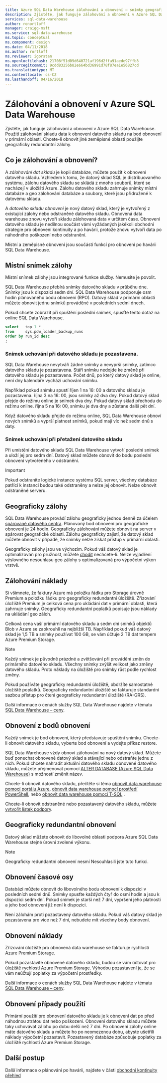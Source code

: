 ```yaml
---
title: Azure SQL Data Warehouse zálohování a obnovení – snímky geograficky redundantní | Microsoft Docs
description: Zjistěte, jak funguje zálohování a obnovení v Azure SQL Data Warehouse. Použití zálohování skladu data k obnovení datového skladu na bod obnovení v primární oblasti. Chcete-li obnovit jiné zeměpisné oblasti použijte geograficky redundantní zálohy.
services: sql-data-warehouse
author: ronortloff
manager: craigg-msft
ms.service: sql-data-warehouse
ms.topic: conceptual
ms.component: design
ms.date: 04/11/2018
ms.author: rortloff
ms.reviewer: igorstan
ms.openlocfilehash: 21708f51d09d640721af196d2ffa91aede97ffb3
ms.sourcegitcommit: 9cdd83256b82e664bd36991d78f87ea1e56827cd
ms.translationtype: MT
ms.contentlocale: cs-CZ
ms.lasthandoff: 04/16/2018
---
```

# <a name="backup-and-restore-in-azure-sql-data-warehouse"></a>Zálohování a obnovení v Azure SQL Data Warehouse
Zjistěte, jak funguje zálohování a obnovení v Azure SQL Data Warehouse. Použití zálohování skladu data k obnovení datového skladu na bod obnovení v primární oblasti. Chcete-li obnovit jiné zeměpisné oblasti použijte geograficky redundantní zálohy. 

## <a name="what-is-backup-and-restore"></a>Co je zálohování a obnovení?
A *zálohování dat skladu* je kopii databáze, můžete použít k obnovení datového skladu.  Vzhledem k tomu, že datový sklad SQL je distribuovaného systému, zálohu datového skladu se skládá z mnoho souborů, které se nacházejí v úložišti Azure. Zálohu datového skladu zahrnuje snímky místní databáze a geo zálohování databáze a soubory, které jsou přidružené k datovému skladu. 

A *datového skladu obnovení* je nový datový sklad, který je vytvořený z existující zálohy nebo odstraněné datového skladu. Obnovená data warehouse znovu vytvoří skladu zálohovaná data v určitém čase. Obnovení datového skladu je nedílnou součást vámi vyžádaných jakékoli obchodní strategie pro obnovení kontinuity a po havárii, protože znovu vytvoří data po náhodného poškození nebo odstranění.

Místní a zeměpisné obnovení jsou součástí funkcí pro obnovení po havárii SQL Data Warehouse. 

## <a name="local-snapshot-backups"></a>Místní snímek zálohy
Místní snímek zálohy jsou integrované funkce služby.  Nemusíte je povolit. 

SQL Data Warehouse přebírá snímky datového skladu v průběhu dne. Snímky jsou k dispozici sedm dní. SQL Data Warehouse podporuje osm hodin plánovaného bodu obnovení (RPO). Datový sklad v primární oblasti můžete obnovit jednu snímků prováděné v posledních sedmi dnech.

Pokud chcete zobrazit při spuštění poslední snímek, spusťte tento dotaz na online SQL Data Warehouse. 

```sql
select   top 1 *
from     sys.pdw_loader_backup_runs 
order by run_id desc
;
```

### <a name="snapshot-retention-when-a-data-warehouse-is-paused"></a>Snímek uchování při datového skladu je pozastavena.
SQL Data Warehouse nevytváří žádné snímky a nevyprší snímky, zatímco datového skladu je pozastavena. Stáří snímku nedojde ke změně při datového skladu je pozastavena. Počet dnů, po který datový sklad je online, není dny kalendáře vychází uchování snímku.

Například pokud snímku spustí říjen 1 na 16: 00 a datového skladu je pozastavena. října 3 na 16: 00, jsou snímky až dva dny. Pokud datový sklad přejde do režimu online je snímek dva dny. Pokud datový sklad přechodu do režimu online. října 5 na 16: 00, snímku je dva dny a zůstane další pět dní.

Když datového skladu přejde do režimu online, SQL Data Warehouse obnoví nových snímků a vyprší platnost snímků, pokud mají víc než sedm dnů s daty.

### <a name="snapshot-retention-when-a-data-warehouse-is-dropped"></a>Snímek uchování při přetažení datového skladu
Při umístění datového skladu SQL Data Warehouse vytvoří poslední snímek a uloží jej pro sedm dní. Datový sklad můžete obnovit do bodu poslední obnovení vytvořeného v odstranění. 

> [!IMPORTANT]
> Pokud odstraníte logické instance systému SQL server, všechny databáze patřící k instanci budou také odstraněny a nelze jej obnovit. Nelze obnovit odstraněné serveru.
> 

## <a name="geo-backups"></a>Geograficky zálohy
SQL Data Warehouse provádí zálohu geograficky jednou denně za účelem [spárované datového centra](../best-practices-availability-paired-regions.md). Plánovaný bod obnovení pro geografické obnovení je 24 hodin. Geograficky zálohování můžete obnovit na server v spárovat geografické oblasti. Zálohu geograficky zajistí, že datový sklad můžete obnovit v případě, že snímky nelze získat přístup v primární oblasti.

Geograficky zálohy jsou ve výchozím. Pokud váš datový sklad je optimalizován pro pružnost, můžete [chodit](/powershell/module/azurerm.sql/set-azurermsqldatabasegeobackuppolicy) nechcete-li. Nelze vyjádření výslovného nesouhlasu geo zálohy s optimalizovaná pro výpočetní výkon vrstvě.

## <a name="backup-costs"></a>Zálohování náklady
Si všimnete, že faktury Azure má položku řádku pro Storage úrovně Premium a položku řádku pro geograficky redundantní úložiště. Zřizování úložiště Premium je celková cena pro ukládání dat v primární oblasti, která zahrnuje snímky.  Geograficky redundantní poplatků popisuje jsou náklady na ukládání geo záloh.  

Celková cena vaší primární datového skladu a sedm dní snímků objektů Blob v Azure se zaokrouhlí na nejbližší TB. Například pokud váš datový sklad je 1,5 TB a snímky používat 100 GB, se vám účtuje 2 TB dat tempem Azure Premium Storage. 

> [!NOTE]
> Každý snímek je původně prázdné a zvětšování při provádění změn do primárního datového skladu. Všechny snímky zvýšit velikost jako změny datového skladu. Proto náklady na úložiště pro snímky růst podle rychlost změny.
> 
> 

Pokud používáte geograficky redundantní úložiště, obdržíte samostatné úložiště poplatků. Geograficky redundantní úložiště se fakturuje standardní sazbou přístup pro čtení geograficky redundantní úložiště (RA-GRS).

Další informace o cenách služby SQL Data Warehouse najdete v tématu [SQL Data Warehouse – ceny](https://azure.microsoft.com/pricing/details/sql-data-warehouse/).

## <a name="restoring-from-restore-points"></a>Obnovení z bodů obnovení
Každý snímek je bod obnovení, který představuje spuštění snímku. Chcete-li obnovit datového skladu, vyberte bod obnovení a vydejte příkaz restore.  

SQL Data Warehouse vždy obnoví zálohování na nový datový sklad. Můžete buď ponechat obnovené datový sklad a stávající nebo odstraňte jednu z nich. Pokud chcete nahradit aktuální datového skladu obnovené datového skladu, můžete přejmenovat pomocí [ALTER DATABASE (Azure SQL Data Warehouse)](/sql/t-sql/statements/alter-database-azure-sql-data-warehouse) s možností změnit název. 

Chcete-li obnovit datového skladu, přečtěte si téma [obnovit data warehouse pomocí portálu Azure](sql-data-warehouse-restore-database-portal.md), [obnovit data warehouse pomocí prostředí PowerShell](sql-data-warehouse-restore-database-powershell.md), nebo [obnovit data warehouse pomocí T-SQL](sql-data-warehouse-restore-database-rest-api.md) .

Chcete-li obnovit odstraněné nebo pozastavený datového skladu, můžete [vytvořit lístek podpory](sql-data-warehouse-get-started-create-support-ticket.md). 


## <a name="geo-redundant-restore"></a>Geograficky redundantní obnovení
Datový sklad můžete obnovit do libovolné oblasti podpora Azure SQL Data Warehouse stejné úrovni zvolené výkonu. 

> [!NOTE]
> Geograficky redundantní obnovení nesmí Nesouhlasili jste tuto funkci.
> 
> 

## <a name="restore-timeline"></a>Obnovení časové osy
Databázi můžete obnovit do libovolného bodu obnovení k dispozici v posledních sedmi dnů. Snímky spusťte každých čtyř do osmi hodin a jsou k dispozici sedm dní. Pokud snímek je starší než 7 dní, vypršení jeho platnosti a jeho bod obnovení již není k dispozici. 

Není zálohám proti pozastavený datového skladu. Pokud váš datový sklad je pozastavena pro více než 7 dní, nebudete mít všechny body obnovení. 

## <a name="restore-costs"></a>Obnovení náklady
Zřizování úložiště pro obnovená data warehouse se fakturuje rychlostí Azure Premium Storage. 

Pokud pozastavíte obnovené datového skladu, budou se vám účtovat pro úložiště rychlostí Azure Premium Storage. Výhodou pozastavení je, že se vám neúčtují poplatky za výpočetní prostředky.

Další informace o cenách služby SQL Data Warehouse najdete v tématu [SQL Data Warehouse – ceny](https://azure.microsoft.com/pricing/details/sql-data-warehouse/).

## <a name="restore-use-cases"></a>Obnovení případy použití
Primární použití pro obnovení datového skladu je k obnovení dat po před náhodnou ztrátou dat nebo poškození. Obnovení datového skladu můžete taky uchovávat zálohu po dobu delší než 7 dní. Po obnovení zálohy online máte datového skladu a můžete ho po neomezenou dobu, abyste ušetřili náklady výpočetní pozastavit. Pozastavený databáze způsobuje poplatky za úložiště rychlostí Azure Premium Storage. 

## <a name="next-steps"></a>Další postup
Další informace o plánování po havárii, najdete v části [obchodní kontinuity přehled](../sql-database/sql-database-business-continuity.md)
